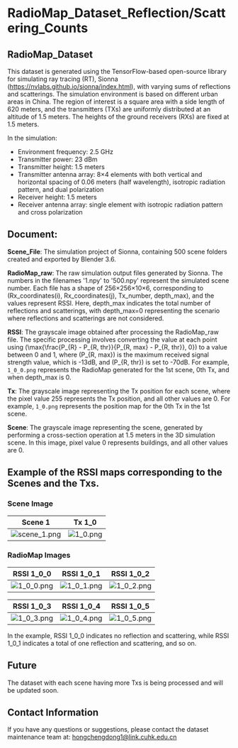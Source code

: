 # RadioMap_Dataset_Reflection/Scattering_Counts

## RadioMap_Dataset

This dataset is generated using the TensorFlow-based open-source library for simulating ray tracing (RT),
Sionna (https://nvlabs.github.io/sionna/index.html), with varying sums of reflections and scatterings. The simulation
environment is based on different urban areas in China. The region of interest is a square area with a side length of
620 meters, and the transmitters (TXs) are uniformly distributed at an altitude of 1.5 meters. The heights of the ground
receivers (RXs) are fixed at 1.5 meters.

In the simulation:

- Environment frequency: 2.5 GHz
- Transmitter power: 23 dBm
- Transmitter height: 1.5 meters
- Transmitter antenna array: 8×4 elements with both vertical and horizontal spacing of 0.06 meters (half wavelength),
  isotropic radiation pattern, and dual polarization
- Receiver height: 1.5 meters
- Receiver antenna array: single element with isotropic radiation pattern and cross polarization

## Document:

**Scene_File**: The simulation project of Sionna, containing 500 scene folders created and exported by Blender 3.6.

**RadioMap_raw**: The raw simulation output files generated by Sionna. The numbers in the filenames '1.npy' to '500.npy'
represent the simulated scene number. Each file has a shape of 256×256×10×6, corresponding to (Rx_coordinates(i),
Rx_coordinates(j), Tx_number, depth_max), and the values represent RSSI. Here, depth_max indicates the total number of
reflections and scatterings, with depth_max=0 representing the scenario where reflections and scatterings are not
considered.

**RSSI**: The grayscale image obtained after processing the RadioMap_raw file. The specific processing involves
converting the value at each point using \(\max\{\frac{P_{R} - P_{R, thr}}{P_{R, max} - P_{R, thr}}, 0\}\) to a value
between 0 and 1, where \(P_{R, max}\) is the maximum received signal strength value, which is -13dB, and \(P_{R, thr}\)
is set to -70dB. For example, `1_0_0.png` represents the RadioMap generated for the 1st scene, 0th Tx, and when
depth_max is 0.

**Tx**: The grayscale image representing the Tx position for each scene, where the pixel value 255 represents the Tx
position, and all other values are 0. For example, `1_0.png` represents the position map for the 0th Tx in the 1st
scene.

**Scene**: The grayscale image representing the scene, generated by performing a cross-section operation at 1.5 meters
in the 3D simulation scene. In this image, pixel value 0 represents buildings, and all other values are 0.

## Example of the RSSI maps corresponding to the Scenes and the Txs.

### Scene Image

| Scene 1                            | Tx 1_0                     |
|------------------------------------|----------------------------|
| ![scene_1.png](assets/scene_1.png) | ![1_0.png](assets/1_0.png) |

### RadioMap Images

| RSSI 1_0_0                     | RSSI 1_0_1                     | RSSI 1_0_2                     |
|--------------------------------|--------------------------------|--------------------------------|
| ![1_0_0.png](assets/1_0_0.png) | ![1_0_1.png](assets/1_0_1.png) | ![1_0_2.png](assets/1_0_2.png) |

| RSSI 1_0_3                     | RSSI 1_0_4                     | RSSI 1_0_5                     |
|--------------------------------|--------------------------------|--------------------------------|
| ![1_0_3.png](assets/1_0_3.png) | ![1_0_4.png](assets/1_0_4.png) | ![1_0_5.png](assets/1_0_5.png) |

In the example, RSSI 1_0_0 indicates no reflection and scattering, while RSSI 1_0_1 indicates a total of one reflection
and scattering, and so on.

## Future

The dataset with each scene having more Txs is being processed and will be updated soon.

## Contact Information

If you have any questions or suggestions, please contact the dataset maintenance team at:
hongchengdong1@link.cuhk.edu.cn
